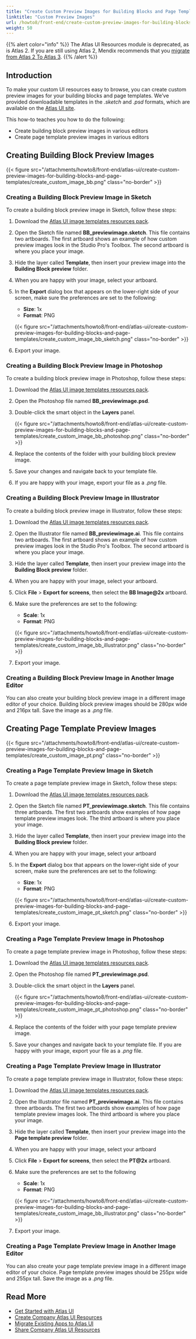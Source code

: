 ```yaml
---
title: "Create Custom Preview Images for Building Blocks and Page Templates"
linktitle: "Custom Preview Images"
url: /howto8/front-end/create-custom-preview-images-for-building-blocks-and-page-templates/
weight: 50
---
```


{{% alert color="info" %}}
The Atlas UI Resources module is deprecated, as is Atlas 2. If you are still using Atlas 2, Mendix recommends that you [migrate from Atlas 2 To Atlas 3](/refguide9/moving-from-atlas-2-to-3/).
{{% /alert %}}

## Introduction

To make your custom UI resources easy to browse, you can create custom preview images for your building blocks and page templates. We’ve provided downloadable templates in the *.sketch* and *.psd* formats, which are available on the [Atlas UI site](https://atlas2.mendix.com).

This how-to teaches you how to do the following:

* Create building block preview images in various editors
* Create page template preview images in various editors

## Creating Building Block Preview Images

{{< figure src="/attachments/howto8/front-end/atlas-ui/create-custom-preview-images-for-building-blocks-and-page-templates/create_custom_image_bb.png" class="no-border" >}}

### Creating a Building Block Preview Image in Sketch

To create a building block preview image in Sketch, follow these steps:

1. Download the [Atlas UI image templates resources pack](https://atlas2.mendix.com/index3.html#/resources/7881299347899269).
2. Open the Sketch file named **BB_previewimage.sketch**. This file contains two artboards. The first artboard shows an example of how custom preview images look in the Studio Pro's Toolbox. The second artboard is where you place your image.
3. Hide the layer called **Template**, then insert your preview image into the **Building Block preview** folder.
4. When you are happy with your image, select your artboard.
5. In the **Export** dialog box that appears on the lower-right side of your screen, make sure the preferences are set to the following:
    * **Size**: 1x
    * **Format**: PNG

    {{< figure src="/attachments/howto8/front-end/atlas-ui/create-custom-preview-images-for-building-blocks-and-page-templates/create_custom_image_bb_sketch.png" class="no-border" >}}

6. Export your image.

### Creating a Building Block Preview Image in Photoshop

To create a building block preview image in Photoshop, follow these steps:

1. Download the [Atlas UI image templates resources pack](https://atlas2.mendix.com/index3.html#/resources/7881299347899269).
2. Open the Photoshop file named **BB_previewimage.psd**.
3. Double-click the smart object in the **Layers** panel.

    {{< figure src="/attachments/howto8/front-end/atlas-ui/create-custom-preview-images-for-building-blocks-and-page-templates/create_custom_image_bb_photoshop.png" class="no-border" >}}

4. Replace the contents of the folder with your building block preview image.
5. Save your changes and navigate back to your template file.
6. If you are happy with your image, export your file as a *.png* file.

### Creating a Building Block Preview Image in Illustrator

To create a building block preview image in Illustrator, follow these steps:

1. Download the [Atlas UI image templates resources pack](https://atlas2.mendix.com/index3.html#/resources/7881299347899269).
2. Open the Illustrator file named **BB_previewimage.ai**. This file contains two artboards. The first artboard shows an example of how custom preview images look in the Studio Pro's Toolbox. The second artboard is where you place your image.
3. Hide the layer called **Template**, then insert your preview image into the **Building Block preview** folder.
4. When you are happy with your image, select your artboard.
5. Click **File** > **Export for screens**, then select the **BB Image@2x** artboard.
6. Make sure the preferences are set to the following:
    * **Scale**: 1x
    * **Format**: PNG

    {{< figure src="/attachments/howto8/front-end/atlas-ui/create-custom-preview-images-for-building-blocks-and-page-templates/create_custom_image_bb_illustrator.png" class="no-border" >}}

7. Export your image.

### Creating a Building Block Preview Image in Another Image Editor

You can also create your building block preview image in a different image editor of your choice. Building block preview images should be 280px wide and 216px tall. Save the image as a *.png* file.

## Creating Page Template Preview Images

{{< figure src="/attachments/howto8/front-end/atlas-ui/create-custom-preview-images-for-building-blocks-and-page-templates/create_custom_image_pt.png" class="no-border" >}}

### Creating a Page Template Preview Image in Sketch

To create a page template preview image in Sketch, follow these steps:

1. Download the [Atlas UI image templates resources pack](https://atlas2.mendix.com/index3.html#/resources/7881299347899269).
2. Open the Sketch file named **PT_previewimage.sketch**. This file contains three artboards. The first two artboards show examples of how page template preview images look. The third artboard is where you place your image.
3. Hide the layer called **Template**, then insert your preview image into the **Building Block preview** folder.
4. When you are happy with your image, select your artboard
5. In the **Export** dialog box that appears on the lower-right side of your screen, make sure the preferences are set to the following:
    * **Size**: 1x
    * **Format**: PNG

    {{< figure src="/attachments/howto8/front-end/atlas-ui/create-custom-preview-images-for-building-blocks-and-page-templates/create_custom_image_pt_sketch.png" class="no-border" >}}

6. Export your image.

### Creating a Page Template Preview Image in Photoshop

To create a page template preview image in Photoshop, follow these steps:

1. Download the [Atlas UI image templates resources pack](https://atlas2.mendix.com/index3.html#/resources/7881299347899269).
2. Open the Photoshop file named **PT_previewimage.psd**.
3. Double-click the smart object in the **Layers** panel.

    {{< figure src="/attachments/howto8/front-end/atlas-ui/create-custom-preview-images-for-building-blocks-and-page-templates/create_custom_image_pt_photoshop.png" class="no-border" >}}

4. Replace the contents of the folder with your page template preview image.
5. Save your changes and navigate back to your template file. If you are happy with your image, export your file as a *.png* file.

### Creating a Page Template Preview Image in Illustrator

To create a page template preview image in Illustrator, follow these steps:

1. Download the [Atlas UI image templates resources pack](https://atlas2.mendix.com/index3.html#/resources/7881299347899269).
2. Open the Illustrator file named **PT_previewimage.ai**. This file contains three artboards. The first two artboards show examples of how page template preview images look. The third artboard is where you place your image.
3. Hide the layer called **Template**, then insert your preview image into the **Page template preview** folder.
4. When you are happy with your image, select your artboard
5. Click **File** > **Export for screens**, then select the **PT@2x** artboard.
6. Make sure the preferences are set to the following
    * **Scale**: 1x
    * **Format**: PNG

    {{< figure src="/attachments/howto8/front-end/atlas-ui/create-custom-preview-images-for-building-blocks-and-page-templates/create_custom_image_bb_illustrator.png" class="no-border" >}}

7. Export your image.

### Creating a Page Template Preview Image in Another Image Editor

You can also create your page template preview image in a different image editor of your choice. Page template preview images should be 255px wide and 255px tall. Save the image as a *.png* file.

## Read More

* [Get Started with Atlas UI](/howto8/front-end/get-started-with-atlasui/)
* [Create Company Atlas UI Resources](/howto8/front-end/create-company-atlas-ui-resources/)
* [Migrate Existing Apps to Atlas UI](/howto8/front-end/migrate-existing-projects-to-atlasui/)
* [Share Company Atlas UI Resources](/howto8/front-end/share-company-atlas-ui-resources/)
